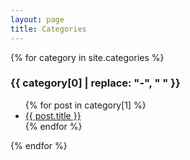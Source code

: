 ```yaml
---
layout: page
title: Categories
---
```


{% for category in site.categories %}
<h3 id="{{ category[0] }}">{{ category[0] | replace: "-", " " }}</h3>
<ul>
  {% for post in category[1] %}
  <li><a href="{{ post.url }}">{{ post.title }}</a></li>
  {% endfor %}
</ul>
{% endfor %}
